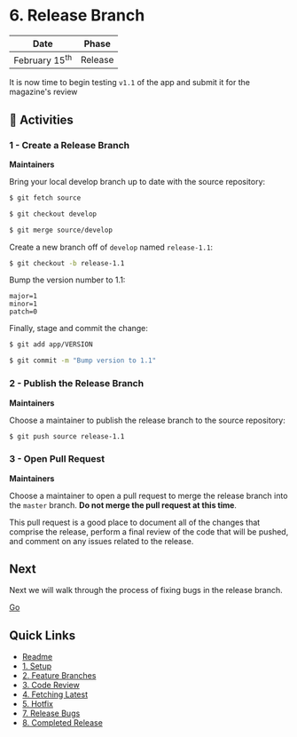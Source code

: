 # 6. Release Branch

| Date | Phase |
| --- | --- |
|  February 15<sup>th</sup> | Release |

It is now time to begin testing `v1.1` of the app and submit it for the magazine's review

## :running: Activities

### 1 - Create a Release Branch

__Maintainers__

Bring your local develop branch up to date with the source repository:
```sh
$ git fetch source

$ git checkout develop

$ git merge source/develop
```

Create a new branch off of `develop` named `release-1.1`:
```sh
$ git checkout -b release-1.1
```

Bump the version number to 1.1:
```
major=1
minor=1
patch=0
```

Finally, stage and commit the change:
```sh
$ git add app/VERSION

$ git commit -m "Bump version to 1.1"
```

### 2 - Publish the Release Branch

__Maintainers__

Choose a maintainer to publish the release branch to the source repository:
```sh
$ git push source release-1.1
```

### 3 - Open Pull Request

__Maintainers__

Choose a maintainer to open a pull request to merge the release branch into the `master` branch. __Do not merge the pull request at this time__. 

This pull request is a good place to document all of the changes that comprise the release, perform a final review of the code that will be pushed, and comment on any issues related to the release. 

## Next

Next we will walk through the process of fixing bugs in the release branch.

[Go](7-release-bugs.md)

## Quick Links

- [Readme](../readme.md)
- [1. Setup](1-setup.md)
- [2. Feature Branches](2-feature-branches.md)
- [3. Code Review](3-code-review.md)
- [4. Fetching Latest](4-fetching-latest.md)
- [5. Hotfix](5-hotfix.md)
- [7. Release Bugs](7-release-bugs.md)
- [8. Completed Release](8-completed-release.md)

